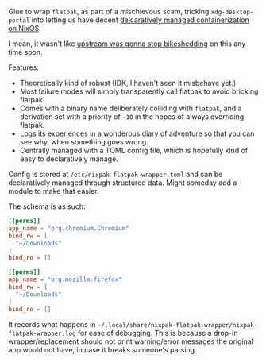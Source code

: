 Glue to wrap `flatpak`, as part of a mischievous scam, tricking `xdg-desktop-portal` into letting us have decent [delcaratively managed containerization on NixOS](https://github.com/nixpak/nixpak/).

I mean, it wasn't like [upstream was gonna stop bikeshedding](https://github.com/flatpak/xdg-desktop-portal/pull/741) on this any time soon.

Features:

- Theoretically kind of robust (IDK, I haven't seen it misbehave yet.)
- Most failure modes will simply transparently call flatpak to avoid bricking flatpak
- Comes with a binary name deliberately colliding with `flatpak`, and a derivation set with a priority of `-10` in the hopes of always overriding flatpak.
- Logs its experiences in a wonderous diary of adventure so that you can see why, when something goes wrong.
- Centrally managed with a TOML config file, which is hopefully kind of easy to declaratively manage.

Config is stored at `/etc/nixpak-flatpak-wrapper.toml` and can be declaratively managed through structured data. Might someday add a module to make that easier.

The schema is as such:

```toml
[[perms]]
app_name = "org.chromium.Chromium"
bind_rw = [
  "~/Downloads"
]
bind_ro = []

[[perms]]
app_name = "org.mozilla.firefox"
bind_rw = [
  "~/Downloads"
]
bind_ro = []
```

It records what happens in `~/.local/share/nixpak-flatpak-wrapper/nixpak-flatpak-wrapper.log` for ease of debugging. This is because a drop-in wrapper/replacement should not print warning/error messages the original app would not have, in case it breaks someone's parsing.